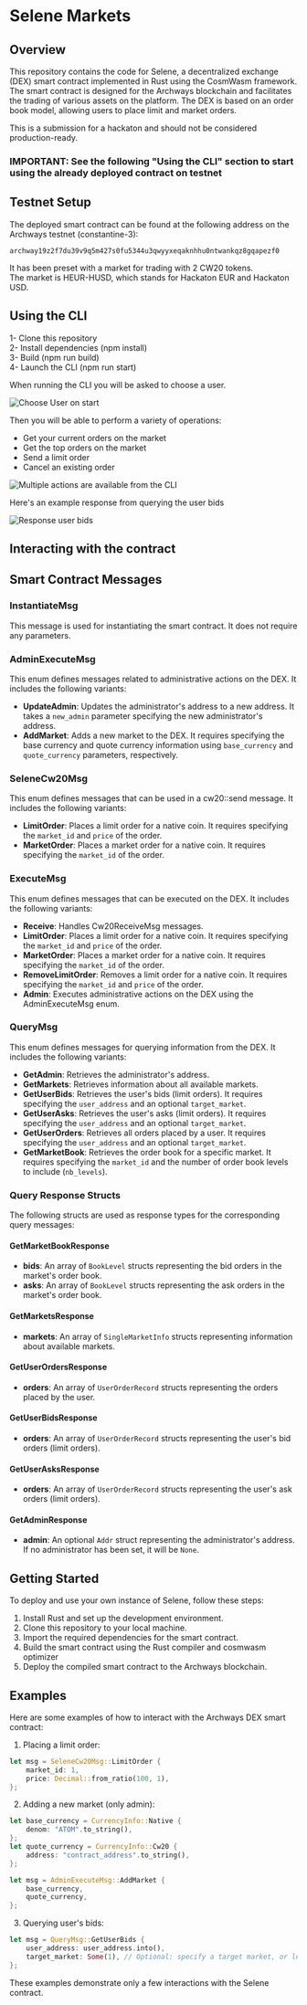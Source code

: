 # Selene Markets 

## Overview
This repository contains the code for Selene, a decentralized exchange (DEX) smart contract implemented in Rust using the CosmWasm framework. The smart contract is designed for the Archways blockchain and facilitates the trading of various assets on the platform. The DEX is based on an order book model, allowing users to place limit and market orders.

This is a submission for a hackaton and should not be considered production-ready. 

### IMPORTANT: See the following "Using the CLI" section to start using the already deployed contract on testnet  


## Testnet Setup 
The deployed smart contract can be found at the following address on the Archways testnet (constantine-3):
```
archway19z2f7du39v9q5m427s0fu5344u3qwyyxeqaknhhu0ntwankqz8gqapezf0
```  

It has been preset with a market for trading with 2 CW20 tokens.  
The market is HEUR-HUSD, which stands for Hackaton EUR and Hackaton USD.  


## Using the CLI  

1- Clone this repository   
2- Install dependencies (npm install)  
3- Build (npm run build)  
4- Launch the CLI (npm run start)   

When running the CLI you will be asked to choose a user.  

![Choose User on start](media/cli_choose_user.PNG)

Then you will be able to perform a variety of operations: 
- Get your current orders on the market  
- Get the top orders on the market 
- Send a limit order  
- Cancel an existing order 

![Multiple actions are available from the CLI](media/cli_choose_action.PNG)

Here's an example response from querying the user bids  

![Response user bids](media/get_bids.PNG)


## Interacting with the contract


## Smart Contract Messages

### InstantiateMsg
This message is used for instantiating the smart contract. It does not require any parameters.

### AdminExecuteMsg
This enum defines messages related to administrative actions on the DEX. It includes the following variants:
- **UpdateAdmin**: Updates the administrator's address to a new address. It takes a `new_admin` parameter specifying the new administrator's address.
- **AddMarket**: Adds a new market to the DEX. It requires specifying the base currency and quote currency information using `base_currency` and `quote_currency` parameters, respectively.

### SeleneCw20Msg
This enum defines messages that can be used in a cw20::send message. It includes the following variants:
- **LimitOrder**: Places a limit order for a native coin. It requires specifying the `market_id` and `price` of the order.
- **MarketOrder**: Places a market order for a native coin. It requires specifying the `market_id` of the order.

### ExecuteMsg
This enum defines messages that can be executed on the DEX. It includes the following variants:
- **Receive**: Handles Cw20ReceiveMsg messages.
- **LimitOrder**: Places a limit order for a native coin. It requires specifying the `market_id` and `price` of the order.
- **MarketOrder**: Places a market order for a native coin. It requires specifying the `market_id` of the order.
- **RemoveLimitOrder**: Removes a limit order for a native coin. It requires specifying the `market_id` and `price` of the order.
- **Admin**: Executes administrative actions on the DEX using the AdminExecuteMsg enum.

### QueryMsg
This enum defines messages for querying information from the DEX. It includes the following variants:
- **GetAdmin**: Retrieves the administrator's address.
- **GetMarkets**: Retrieves information about all available markets.
- **GetUserBids**: Retrieves the user's bids (limit orders). It requires specifying the `user_address` and an optional `target_market`.
- **GetUserAsks**: Retrieves the user's asks (limit orders). It requires specifying the `user_address` and an optional `target_market`.
- **GetUserOrders**: Retrieves all orders placed by a user. It requires specifying the `user_address` and an optional `target_market`.
- **GetMarketBook**: Retrieves the order book for a specific market. It requires specifying the `market_id` and the number of order book levels to include (`nb_levels`).

### Query Response Structs
The following structs are used as response types for the corresponding query messages:

#### GetMarketBookResponse
- **bids**: An array of `BookLevel` structs representing the bid orders in the market's order book.
- **asks**: An array of `BookLevel` structs representing the ask orders in the market's order book.

#### GetMarketsResponse
- **markets**: An array of `SingleMarketInfo` structs representing information about available markets.

#### GetUserOrdersResponse
- **orders**: An array of `UserOrderRecord` structs representing the orders placed by the user.

#### GetUserBidsResponse
- **orders**: An array of `UserOrderRecord` structs representing the user's bid orders (limit orders).

#### GetUserAsksResponse
- **orders**: An array of `UserOrderRecord` structs representing the user's ask orders (limit orders).

#### GetAdminResponse
- **admin**: An optional `Addr` struct representing the administrator's address. If no administrator has been set, it will be `None`.

## Getting Started
To deploy and use your own instance of Selene, follow these steps:

1. Install Rust and set up the development environment.
2. Clone this repository to your local machine.
3. Import the required dependencies for the smart contract.
4. Build the smart contract using the Rust compiler and cosmwasm optimizer
5. Deploy the compiled smart contract to the Archways blockchain.

## Examples
Here are some examples of how to interact with the Archways DEX smart contract:

1. Placing a limit order:
```rust
let msg = SeleneCw20Msg::LimitOrder {
    market_id: 1,
    price: Decimal::from_ratio(100, 1),
};
```

2. Adding a new market (only admin):
```rust
let base_currency = CurrencyInfo::Native {
    denom: "ATOM".to_string(),
};
let quote_currency = CurrencyInfo::Cw20 {
    address: "contract_address".to_string(),
};

let msg = AdminExecuteMsg::AddMarket {
    base_currency,
    quote_currency,
};
```

3. Querying user's bids:
```rust
let msg = QueryMsg::GetUserBids {
    user_address: user_address.into(),
    target_market: Some(1), // Optional: specify a target market, or leave as None to get bids on all markets
};
```

These examples demonstrate only a few interactions with the Selene contract.


